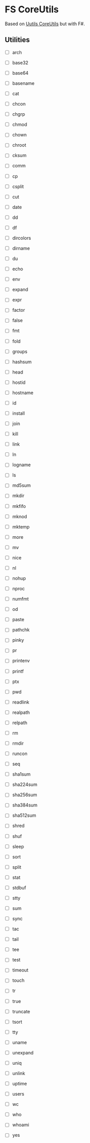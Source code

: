 # FS CoreUtils

Based on [Uutils CoreUtils](https://github.com/uutils/coreutils) but with F#.

## Utilities

- [ ] arch       
- [ ] base32     
- [ ] base64     
- [ ] basename   
- [ ] cat        
- [ ] chcon 
- [ ] chgrp      
- [ ] chmod      
- [ ] chown      
- [ ] chroot     
- [ ] cksum      
- [ ] comm       
- [ ] cp     
- [ ] csplit     
- [ ] cut        
- [ ] date   
- [ ] dd    
- [ ] df     
- [ ] dircolors  
- [ ] dirname    
- [ ] du         
- [ ] echo       
- [ ] env        
- [ ] expand     
- [ ] expr   
- [ ] factor     
- [ ] false      
- [ ] fmt        
- [ ] fold       
- [ ] groups     
- [ ] hashsum    
- [ ] head       
- [ ] hostid     
- [ ] hostname   
- [ ] id         
- [ ] install
- [ ] join   
- [ ] kill       
- [ ] link       
- [ ] ln         
- [ ] logname    
- [ ] ls
- [ ] md5sum
- [ ] mkdir      
- [ ] mkfifo     
- [ ] mknod      
- [ ] mktemp     
- [ ] more   
- [ ] mv         
- [ ] nice       
- [ ] nl         
- [ ] nohup      
- [ ] nproc      
- [ ] numfmt 
- [ ] od     
- [ ] paste      
- [ ] pathchk    
- [ ] pinky      
- [ ] pr     
- [ ] printenv   
- [ ] printf 
- [ ] ptx        
- [ ] pwd        
- [ ] readlink   
- [ ] realpath   
- [ ] relpath    
- [ ] rm         
- [ ] rmdir      
- [ ] runcon
- [ ] seq        
- [ ] sha1sum
- [ ] sha224sum
- [ ] sha256sum
- [ ] sha384sum
- [ ] sha512sum
- [ ] shred      
- [ ] shuf       
- [ ] sleep      
- [ ] sort   
- [ ] split  
- [ ] stat       
- [ ] stdbuf     
- [ ] stty  
- [ ] sum        
- [ ] sync       
- [ ] tac    
- [ ] tail   
- [ ] tee        
- [ ] test   
- [ ] timeout    
- [ ] touch      
- [ ] tr         
- [ ] true       
- [ ] truncate   
- [ ] tsort      
- [ ] tty        
- [ ] uname      
- [ ] unexpand   
- [ ] uniq       
- [ ] unlink     
- [ ] uptime     
- [ ] users      
- [ ] wc         
- [ ] who        
- [ ] whoami     
- [ ] yes        

